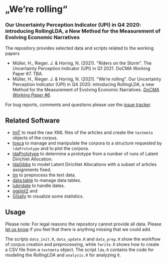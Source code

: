# „We’re rolling“
### Our Uncertainty Perception Indicator (UPI) in Q4 2020: introducing RollingLDA, a New Method for the Measurement of Evolving Economic Narratives
The repository provides selected data and scripts related to the working papers

* Müller, H., Rieger. J. & Hornig, N. (2021). "Riders on the Storm". The Uncertainty Perception Indicator (UPI) in Q1 2021. DoCMA Working Paper #7. TBA.
* Müller, H., Rieger. J. & Hornig, N. (2021). "We’re rolling". Our Uncertainty Perception Indicator (UPI) in Q4 2020: introducing RollingLDA, a new Method for the Measurement of Evolving Economic Narratives. [*DoCMA Working Paper #6*](http://dx.doi.org/10.17877/DE290R-21974).

For bug reports, comments and questions please use the [issue tracker](https://github.com/JonasRieger/upi/issues).

## Related Software
* [tmT](https://github.com/Docma-TU/tmT) to read the raw XML files of the articles and create the ``textmeta`` objects of the corpus.
* [tosca](https://github.com/Docma-TU/tosca) to manage and manipulate the corpora to a structure requested by ``ldaPrototype`` and to plot the corpora.
* [ldaPrototype](https://github.com/JonasRieger/ldaPrototype) to determine a prototype from a number of runs of Latent Dirichlet Allocation.
* [ldaGibbs](https://github.com/JonasRieger/ldaGibbs) to model Latent Dirichlet Allocations with a subset of articles assignments fixed.
* [tm](https://CRAN.R-project.org/package=tm) to preprocess the text data.
* [data.table](https://github.com/Rdatatable/data.table) to manage data tables.
* [lubridate](https://lubridate.tidyverse.org/) to handle dates.
* [ggplot2](https://ggplot2.tidyverse.org/) and
* [GGally](https://github.com/ggobi/ggally) to visualize some statistics.

## Usage
Please note: For legal reasons the repository cannot provide all data. Please [let us know](https://github.com/JonasRieger/upi/issues) if you feel that there is anything missing that we could add. 

The scripts ``data_init.R``, ``data_update.R`` and ``data_prep.R`` show the workflow of corpus creation and preprocessing, while ``fwrite.R`` shows how to create a CSV file from a ``textmeta`` object. The script ``lda.R`` contains the code for modeling the *RollingLDA* and ``analysis.R`` for analyzing it.
